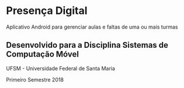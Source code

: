 # Presença Digital
Aplicativo Android para gerenciar aulas e faltas de uma ou mais turmas


## **Desenvolvido para a Disciplina Sistemas de Computação Móvel**
UFSM - Universidade Federal de Santa Maria

Primeiro Semestre 2018
